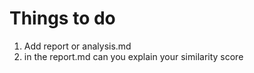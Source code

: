 # Things to do 
1. Add report or analysis.md 
2. in the report.md can you explain your similarity score 